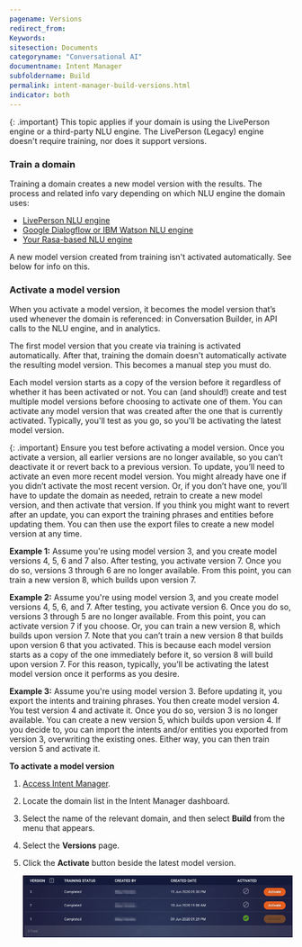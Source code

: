 ```yaml
---
pagename: Versions
redirect_from:
Keywords:
sitesection: Documents
categoryname: "Conversational AI"
documentname: Intent Manager
subfoldername: Build
permalink: intent-manager-build-versions.html
indicator: both
---
```


{: .important}
This topic applies if your domain is using the LivePerson engine or a third-party NLU engine. The LivePerson (Legacy) engine doesn't require training, nor does it support versions.

### Train a domain

Training a domain creates a new model version with the results. The process and related info vary depending on which NLU engine the domain uses:

* [LivePerson NLU engine](intent-manager-natural-language-understanding-liveperson-nlu-engine.html#train-a-liveperson-domain)
* [Google Dialogflow or IBM Watson NLU engine]((intent-manager-natural-language-understanding-google-dialogflow-and-ibm-watson-nlu-engines.html#train-a-domain))
* [Your Rasa-based NLU engine]((intent-manager-natural-language-understanding-brand-s-rasa-based-nlu-engine.html#train-a-domain))

A new model version created from training isn't activated automatically. See below for info on this.

### Activate a model version

When you activate a model version, it becomes the model version that’s used whenever the domain is referenced: in Conversation Builder, in API calls to the NLU engine, and in analytics.

The first model version that you create via training is activated automatically. After that, training the domain doesn't automatically activate the resulting model version. This becomes a manual step you must do.

Each model version starts as a copy of the version before it regardless of whether it has been activated or not. You can (and should!) create and test multiple model versions before choosing to activate one of them. You can activate any model version that was created after the one that is currently activated. Typically, you'll test as you go, so you'll be activating the latest model version.

{: .important}
Ensure you test before activating a model version. Once you activate a version, all earlier versions are no longer available, so you can’t deactivate it or revert back to a previous version. To update, you’ll need to activate an even more recent model version. You might already have one if you didn’t activate the most recent version. Or, if you don’t have one, you’ll have to update the domain as needed, retrain to create a new model version, and then activate that version. If you think you might want to revert after an update, you can export the training phrases and entities before updating them. You can then use the export files to create a new model version at any time.

**Example 1:** Assume you're using model version 3, and you create model versions 4, 5, 6 and 7 also. After testing, you activate version 7. Once you do so, versions 3 through 6 are no longer available. From this point, you can train a new version 8, which builds upon version 7.

**Example 2:** Assume you're using model version 3, and you create model versions 4, 5, 6, and 7. After testing, you activate version 6. Once you do so, versions 3 through 5 are no longer available. From this point, you can activate version 7 if you choose. Or, you can train a new version 8, which builds upon version 7. Note that you can’t train a new version 8 that builds upon version 6 that you activated. This is because each model version starts as a copy of the one immediately before it, so version 8 will build upon version 7. For this reason, typically, you’ll be activating the latest model version once it performs as you desire.

**Example 3:** Assume you're using model version 3. Before updating it, you export the intents and training phrases. You then create model version 4. You test version 4 and activate it. Once you do so, version 3 is no longer available. You can create a new version 5, which builds upon version 4. If you decide to, you can import the intents and/or entities you exported from version 3, overwriting the existing ones. Either way, you can then train version 5 and activate it.

**To activate a model version**

1. [Access Intent Manager](intent-manager-overview.html#access-intent-manager).
2. Locate the domain list in the Intent Manager dashboard.
3. Select the name of the relevant domain, and then select **Build** from the menu that appears.
4. Select the **Versions** page.
4. Click the **Activate** button beside the latest model version.

    <img class="fancyimage" style="width:900px" alt="Version page showing three versions, one is active and the other two have Activate buttons" src="img/ConvoBuilder/ib_activate.png">   